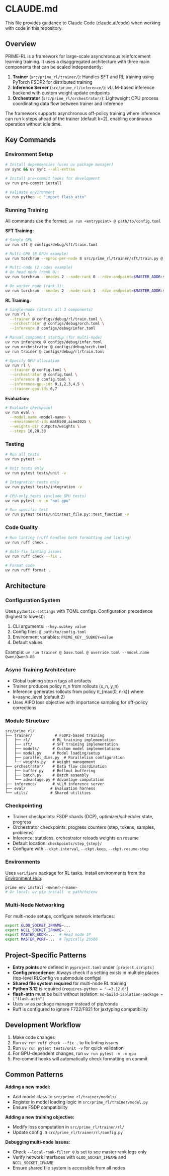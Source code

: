 # CLAUDE.md

This file provides guidance to Claude Code (claude.ai/code) when working with code in this repository.

## Overview

PRIME-RL is a framework for large-scale asynchronous reinforcement learning training. It uses a disaggregated architecture with three main components that can be scaled independently:

1. **Trainer** (`src/prime_rl/trainer/`): Handles SFT and RL training using PyTorch FSDP2 for distributed training
2. **Inference Server** (`src/prime_rl/inference/`): vLLM-based inference backend with custom weight update endpoints
3. **Orchestrator** (`src/prime_rl/orchestrator/`): Lightweight CPU process coordinating data flow between trainer and inference

The framework supports asynchronous off-policy training where inference can run k steps ahead of the trainer (default k=2), enabling continuous operation without idle time.

## Key Commands

### Environment Setup
```bash
# Install dependencies (uses uv package manager)
uv sync && uv sync --all-extras

# Install pre-commit hooks for development
uv run pre-commit install

# Validate environment
uv run python -c "import flash_attn"
```

### Running Training

All commands use the format: `uv run <entrypoint> @ path/to/config.toml`

**SFT Training:**
```bash
# Single GPU
uv run sft @ configs/debug/sft/train.toml

# Multi-GPU (8 GPUs example)
uv run torchrun --nproc-per-node 8 src/prime_rl/trainer/sft/train.py @ configs/debug/sft/train.toml

# Multi-node (2 nodes example)
# On head node (rank 0):
uv run torchrun --nnodes 2 --node-rank 0 --rdzv-endpoint=$MASTER_ADDR:$MASTER_PORT --nproc-per-node 8 src/prime_rl/trainer/sft/train.py @ config.toml

# On worker node (rank 1):
uv run torchrun --nnodes 2 --node-rank 1 --rdzv-endpoint=$MASTER_ADDR:$MASTER_PORT --nproc-per-node 8 src/prime_rl/trainer/sft/train.py @ config.toml
```

**RL Training:**
```bash
# Single-node (starts all 3 components)
uv run rl \
  --trainer @ configs/debug/rl/train.toml \
  --orchestrator @ configs/debug/orch.toml \
  --inference @ configs/debug/infer.toml

# Manual component startup (for multi-node)
uv run inference @ configs/debug/infer.toml
uv run orchestrator @ configs/debug/orch.toml
uv run trainer @ configs/debug/rl/train.toml

# Specify GPU allocation
uv run rl \
  --trainer @ config.toml \
  --orchestrator @ config.toml \
  --inference @ config.toml \
  --inference-gpu-ids 0,1,2,3,4,5 \
  --trainer-gpu-ids 6,7
```

**Evaluation:**
```bash
# Evaluate checkpoint
uv run eval \
  --model.name <model-name> \
  --environment-ids math500,aime2025 \
  --weights-dir outputs/weights \
  --steps 10,20,30
```

### Testing
```bash
# Run all tests
uv run pytest -v

# Unit tests only
uv run pytest tests/unit -v

# Integration tests only
uv run pytest tests/integration -v

# CPU-only tests (exclude GPU tests)
uv run pytest -v -m "not gpu"

# Run specific test
uv run pytest tests/unit/test_file.py::test_function -v
```

### Code Quality
```bash
# Run linting (ruff handles both formatting and linting)
uv run ruff check .

# Auto-fix linting issues
uv run ruff check --fix .

# Format code
uv run ruff format .
```

## Architecture

### Configuration System
Uses `pydantic-settings` with TOML configs. Configuration precedence (highest to lowest):
1. CLI arguments: `--key.subkey value`
2. Config files: `@ path/to/config.toml`
3. Environment variables: `PRIME_KEY__SUBKEY=value`
4. Default values

Example: `uv run trainer @ base.toml @ override.toml --model.name Qwen/Qwen3-8B`

### Async Training Architecture
- Global training step n tags all artifacts
- Trainer produces policy π_n from rollouts (x_n, y_n)
- Inference generates rollouts from policy π_{max(0, n-k)} where k=async_level (default 2)
- Uses AIPO loss objective with importance sampling for off-policy corrections

### Module Structure
```
src/prime_rl/
├── trainer/          # FSDP2-based training
│   ├── rl/          # RL training implementation
│   ├── sft/         # SFT training implementation
│   ├── models/      # Custom model implementations
│   ├── model.py     # Model loading/setup
│   ├── parallel_dims.py  # Parallelism configuration
│   └── weights.py   # Weight management
├── orchestrator/    # Data flow coordination
│   ├── buffer.py    # Rollout buffering
│   ├── batch.py     # Batch assembly
│   └── advantage.py # Advantage computation
├── inference/       # vLLM inference server
├── eval/           # Evaluation harness
└── utils/          # Shared utilities
```

### Checkpointing
- Trainer checkpoints: FSDP shards (DCP), optimizer/scheduler state, progress
- Orchestrator checkpoints: progress counters (step, tokens, samples, problems)
- Inference: stateless, orchestrator reloads weights on resume
- Default location: `checkpoints/step_{step}/`
- Configure with `--ckpt.interval`, `--ckpt.keep`, `--ckpt.resume-step`

### Environments
Uses `verifiers` package for RL tasks. Install environments from the [Environment Hub](https://app.primeintellect.ai/dashboard/environments):
```bash
prime env install <owner>/<name>
# Or local: uv pip install -e path/to/env
```

### Multi-Node Networking
For multi-node setups, configure network interfaces:
```bash
export GLOO_SOCKET_IFNAME=...
export NCCL_SOCKET_IFNAME=...
export MASTER_ADDR=...  # Head node IP
export MASTER_PORT=...  # Typically 29500
```

## Project-Specific Patterns

- **Entry points** are defined in `pyproject.toml` under `[project.scripts]`
- **Config precedence**: Always check if a setting exists in multiple places (top-level RLConfig vs submodule configs)
- **Shared file system required** for multi-node RL training
- **Python 3.12** is required (`requires-python = "~=3.12.0"`)
- **flash-attn** must be built without isolation: `no-build-isolation-package = ["flash-attn"]`
- Uses `uv` as package manager instead of pip/conda
- Ruff is configured to ignore F722/F821 for jaxtyping compatibility

## Development Workflow

1. Make code changes
2. Run `uv run ruff check --fix .` to fix linting issues
3. Run `uv run pytest tests/unit -v` for quick validation
4. For GPU-dependent changes, run `uv run pytest -v -m gpu`
5. Pre-commit hooks will automatically check formatting on commit

## Common Patterns

**Adding a new model:**
- Add model class to `src/prime_rl/trainer/models/`
- Register in model loading logic in `src/prime_rl/trainer/model.py`
- Ensure FSDP compatibility

**Adding a new training objective:**
- Modify loss computation in `src/prime_rl/trainer/rl/`
- Update config in `src/prime_rl/trainer/rl/config.py`

**Debugging multi-node issues:**
- Check `--local-rank-filter 0` is set to see master rank logs only
- Verify network interfaces with `GLOO_SOCKET_IFNAME` and `NCCL_SOCKET_IFNAME`
- Ensure shared file system is accessible from all nodes
